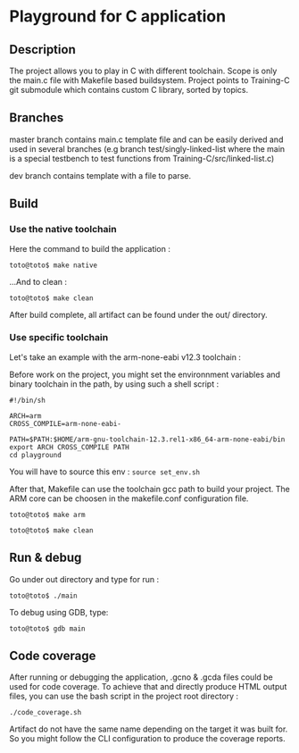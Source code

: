 # Playground for C application
## Description 
The project allows you to play in C with different toolchain. Scope is only the main.c file with Makefile based buildsystem. Project points to Training-C git submodule which contains custom C library, sorted by topics. 

## Branches
master branch contains main.c template file and can be easily derived and used in several branches (e.g branch test/singly-linked-list where the main is a special testbench to test functions from Training-C/src/linked-list.c)

dev branch contains template with a file to parse.

## Build
### Use the native toolchain
Here the command to build the application :

```toto@toto$ make native```

...And to clean :

```toto@toto$ make clean```

After build complete, all artifact can be found under the out/ directory. 

### Use specific toolchain
Let's take an example with the arm-none-eabi v12.3 toolchain :

Before work on the project, you might set the environnment variables and binary toolchain in the path, by using such a shell script : 

```
#!/bin/sh

ARCH=arm
CROSS_COMPILE=arm-none-eabi-

PATH=$PATH:$HOME/arm-gnu-toolchain-12.3.rel1-x86_64-arm-none-eabi/bin
export ARCH CROSS_COMPILE PATH
cd playground
```
You will have to source this env :
```source set_env.sh```

After that, Makefile can use the toolchain gcc path to build your project.
The ARM core can be choosen in the makefile.conf configuration file. 

```toto@toto$ make arm```

```toto@toto$ make clean```

## Run & debug
Go under out directory and type for run :

```toto@toto$ ./main```

To debug using GDB, type:

```toto@toto$ gdb main```

## Code coverage
After running or debugging the application, .gcno & .gcda files could be used for code coverage. To achieve that and directly produce HTML output files, you can use the bash script in the project root directory :

```./code_coverage.sh```

Artifact do not have the same name depending on the target it was built for. So you might follow the CLI configuration to produce the coverage reports.

